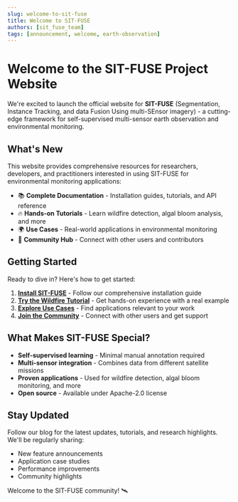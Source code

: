```yaml
---
slug: welcome-to-sit-fuse
title: Welcome to SIT-FUSE
authors: [sit_fuse_team]
tags: [announcement, welcome, earth-observation]
---
```


# Welcome to the SIT-FUSE Project Website

We're excited to launch the official website for **SIT-FUSE** (Segmentation, Instance Tracking, and data Fusion Using multi-SEnsor imagery) - a cutting-edge framework for self-supervised multi-sensor earth observation and environmental monitoring.

<!-- truncate -->

## What's New

This website provides comprehensive resources for researchers, developers, and practitioners interested in using SIT-FUSE for environmental monitoring applications:

- 📚 **Complete Documentation** - Installation guides, tutorials, and API reference
- 🔥 **Hands-on Tutorials** - Learn wildfire detection, algal bloom analysis, and more
- 🌍 **Use Cases** - Real-world applications in environmental monitoring
- 👥 **Community Hub** - Connect with other users and contributors

## Getting Started

Ready to dive in? Here's how to get started:

1. **[Install SIT-FUSE](/docs/installation/setup)** - Follow our comprehensive installation guide
2. **[Try the Wildfire Tutorial](/docs/tutorials/wildfire-detection)** - Get hands-on experience with a real example
3. **[Explore Use Cases](/docs/use-cases/environmental-monitoring)** - Find applications relevant to your work
4. **[Join the Community](/docs/community/support)** - Connect with other users and get support

## What Makes SIT-FUSE Special?

- **Self-supervised learning** - Minimal manual annotation required
- **Multi-sensor integration** - Combines data from different satellite missions
- **Proven applications** - Used for wildfire detection, algal bloom monitoring, and more
- **Open source** - Available under Apache-2.0 license

## Stay Updated

Follow our blog for the latest updates, tutorials, and research highlights. We'll be regularly sharing:

- New feature announcements
- Application case studies
- Performance improvements
- Community highlights

Welcome to the SIT-FUSE community! 🛰️